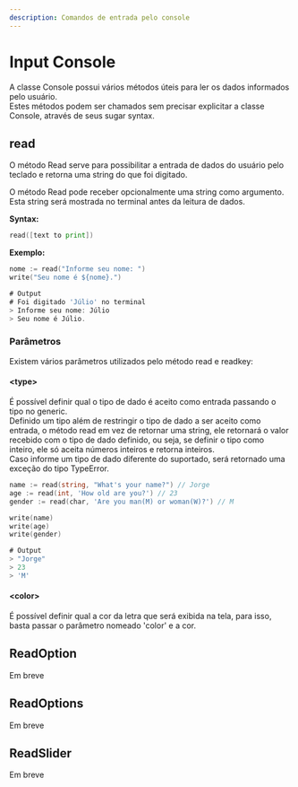 ```yaml
---
description: Comandos de entrada pelo console
---
```


# Input Console

A classe Console possui vários métodos úteis para ler os dados informados pelo usuário.  
Estes métodos podem ser chamados sem precisar explicitar a classe Console, através de seus sugar syntax.

## read

O método Read serve para possibilitar a entrada de dados do usuário pelo teclado e retorna uma string do que foi digitado.

O método Read pode receber opcionalmente uma string como argumento. Esta string será mostrada no terminal antes da leitura de dados.

**Syntax:**

```go
read([text to print])
```

**Exemplo:**

```go
nome := read("Informe seu nome: ")
write("Seu nome é ${nome}.")

# Output
# Foi digitado 'Júlio' no terminal
> Informe seu nome: Júlio
> Seu nome é Júlio.
```

### Parâmetros

Existem vários parâmetros utilizados pelo método read e readkey:

#### &lt;type&gt;

É possível definir qual o tipo de dado é aceito como entrada passando o tipo no generic.  
Definido um tipo além de restringir o tipo de dado a ser aceito como entrada, o método read em vez de retornar uma string, ele retornará o valor recebido com o tipo de dado definido, ou seja, se definir o tipo como inteiro, ele só aceita números inteiros e retorna inteiros.  
Caso informe um tipo de dado diferente do suportado, será retornado uma exceção do tipo TypeError.

```go
name := read(string, "What's your name?") // Jorge
age := read(int, 'How old are you?') // 23
gender := read(char, 'Are you man(M) or woman(W)?') // M

write(name)
write(age)
write(gender)

# Output
> "Jorge"
> 23
> 'M'
```

#### &lt;color&gt;

É possível definir qual a cor da letra que será exibida na tela, para isso, basta passar o parâmetro nomeado 'color' e a cor.

## ReadOption

Em breve

## ReadOptions

Em breve

## ReadSlider

Em breve

